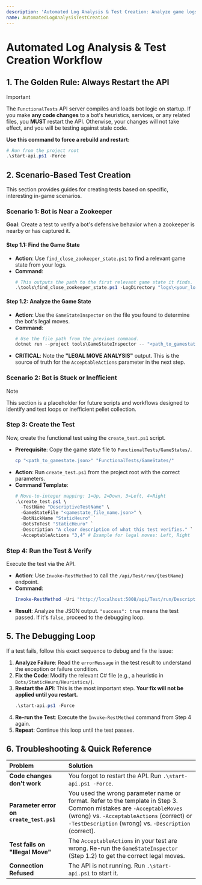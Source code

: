 ```yaml
---
description: 'Automated Log Analysis & Test Creation: Analyze game logs, create, and run functional tests via API to iteratively improve bot heuristics.'
name: AutomatedLogAnalysisTestCreation
---
```


# Automated Log Analysis & Test Creation Workflow

## 1. The Golden Rule: Always Restart the API

> [!IMPORTANT]
> The `FunctionalTests` API server compiles and loads bot logic on startup. If you make **any code changes** to a bot's heuristics, services, or any related files, you **MUST** restart the API. Otherwise, your changes will not take effect, and you will be testing against stale code.

**Use this command to force a rebuild and restart:**
```powershell
# Run from the project root
.\start-api.ps1 -Force
```

## 2. Scenario-Based Test Creation

This section provides guides for creating tests based on specific, interesting in-game scenarios.

### Scenario 1: Bot is Near a Zookeeper

**Goal**: Create a test to verify a bot's defensive behavior when a zookeeper is nearby or has captured it.

#### Step 1.1: Find the Game State

- **Action**: Use `find_close_zookeeper_state.ps1` to find a relevant game state from your logs.
- **Command**:
  ```powershell
  # This outputs the path to the first relevant game state it finds.
  .\tools\find_close_zookeeper_state.ps1 -LogDirectory "logs\<your_log_directory>" -BotNickname "StaticHeuro"
  ```

#### Step 1.2: Analyze the Game State

- **Action**: Use the `GameStateInspector` on the file you found to determine the bot's legal moves.
- **Command**:
  ```powershell
  # Use the file path from the previous command.
  dotnet run --project tools\GameStateInspector -- "<path_to_gamestate.json>" "StaticHeuro"
  ```
- **CRITICAL**: Note the **"LEGAL MOVE ANALYSIS"** output. This is the source of truth for the `AcceptableActions` parameter in the next step.

### Scenario 2: Bot is Stuck or Inefficient

> [!NOTE]
> This section is a placeholder for future scripts and workflows designed to identify and test loops or inefficient pellet collection.

### Step 3: Create the Test

Now, create the functional test using the `create_test.ps1` script.

- **Prerequisite**: Copy the game state file to `FunctionalTests/GameStates/`.
  ```powershell
  cp "<path_to_gamestate.json>" "FunctionalTests/GameStates/"
  ```
- **Action**: Run `create_test.ps1` from the project root with the correct parameters.
- **Command Template**:
  ```powershell
  # Move-to-integer mapping: 1=Up, 2=Down, 3=Left, 4=Right
  .\create_test.ps1 \
    -TestName "DescriptiveTestName" \
    -GameStateFile "<gamestate_file_name.json>" \
    -BotNickName "StaticHeuro" `
    -BotsToTest "StaticHeuro" `
    -Description "A clear description of what this test verifies." `
    -AcceptableActions "3,4" # Example for legal moves: Left, Right
  ```

### Step 4: Run the Test & Verify

Execute the test via the API.

- **Action**: Use `Invoke-RestMethod` to call the `/api/Test/run/{testName}` endpoint.
- **Command**:
  ```powershell
  Invoke-RestMethod -Uri "http://localhost:5008/api/Test/run/DescriptiveTestName" -Method POST | ConvertTo-Json -Depth 5
  ```
- **Result**: Analyze the JSON output. `"success": true` means the test passed. If it's `false`, proceed to the debugging loop.

## 5. The Debugging Loop

If a test fails, follow this exact sequence to debug and fix the issue:

1.  **Analyze Failure**: Read the `errorMessage` in the test result to understand the exception or failure condition.
2.  **Fix the Code**: Modify the relevant C# file (e.g., a heuristic in `Bots/StaticHeuro/Heuristics/`).
3.  **Restart the API**: This is the most important step. **Your fix will not be applied until you restart.**
    ```powershell
    .\start-api.ps1 -Force
    ```
4.  **Re-run the Test**: Execute the `Invoke-RestMethod` command from Step 4 again.
5.  **Repeat**: Continue this loop until the test passes.

## 6. Troubleshooting & Quick Reference

| Problem | Solution |
| :--- | :--- |
| **Code changes don't work** | You forgot to restart the API. Run `.\start-api.ps1 -Force`. |
| **Parameter error on `create_test.ps1`** | You used the wrong parameter name or format. Refer to the template in Step 3. Common mistakes are `-AcceptableMoves` (wrong) vs. `-AcceptableActions` (correct) or `-TestDescription` (wrong) vs. `-Description` (correct). |
| **Test fails on "Illegal Move"** | The `AcceptableActions` in your test are wrong. Re-run the `GameStateInspector` (Step 1.2) to get the correct legal moves. |
| **Connection Refused** | The API is not running. Run `.\start-api.ps1` to start it. |
